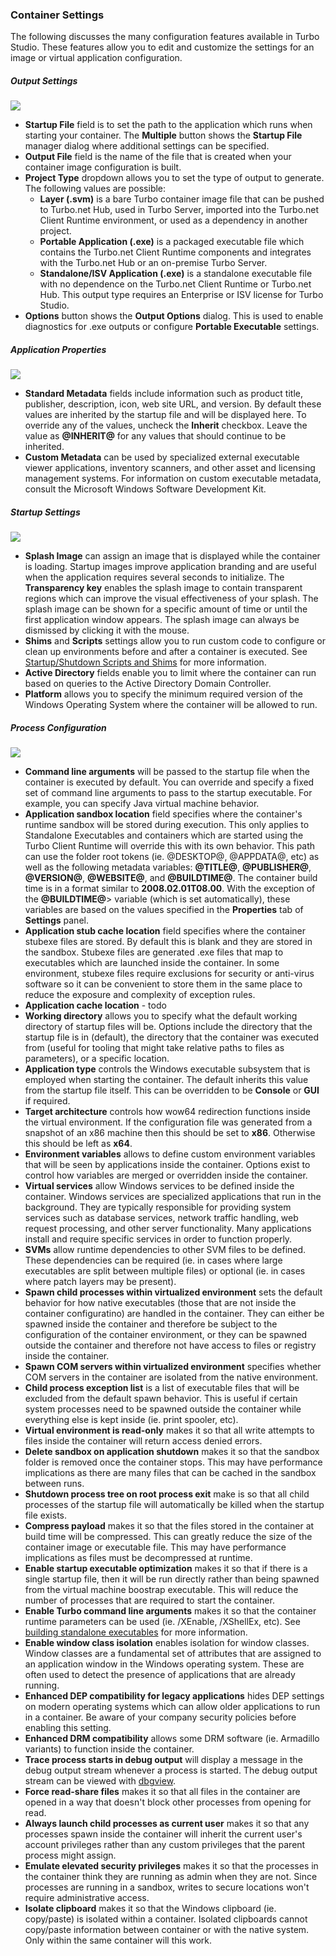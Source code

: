 ### Container Settings

The following discusses the many configuration features available in Turbo Studio. These features allow you to edit and customize the settings for an image or virtual application configuration.

##### Output Settings

![](/docs/building/working_with_turbo_studio/settings1.png)

- **Startup File** field is to set the path to the application which runs when starting your container. The **Multiple** button shows the **Startup File** manager dialog where additional settings can be specified.
- **Output File** field is the name of the file that is created when your container image configuration is built.
- **Project Type** dropdown allows you to set the type of output to generate. The following values are possible:
    - **Layer (.svm)** is a bare Turbo container image file that can be pushed to Turbo.net Hub, used in Turbo Server, imported into the Turbo.net Client Runtime environment, or used as a dependency in another project.
    - **Portable Application (.exe)** is a packaged executable file which contains the Turbo.net Client Runtime components and integrates with the Turbo.net Hub or an on-premise Turbo Server.
    - **Standalone/ISV Application (.exe)** is a standalone executable file with no dependence on the Turbo.net Client Runtime or Turbo.net Hub. This output type requires an Enterprise or ISV license for Turbo Studio.
- **Options** button shows the **Output Options** dialog. This is used to enable diagnostics for .exe outputs or configure **Portable Executable** settings.

##### Application Properties

![](/docs/building/working_with_turbo_studio/settings2.png)

- **Standard Metadata** fields include information such as product title, publisher, description, icon, web site URL, and version. By default these values are inherited by the startup file and will be displayed here. To override any of the values, uncheck the **Inherit** checkbox. Leave the value as **@INHERIT@** for any values that should continue to be inherited.
- **Custom Metadata** can be used by specialized external executable viewer applications, inventory scanners, and other asset and licensing management systems. For information on custom executable metadata, consult the Microsoft Windows Software Development Kit.

##### Startup Settings

![](/docs/building/working_with_turbo_studio/settings3.png)

- **Splash Image** can assign an image that is displayed while the container is loading. Startup images improve application branding and are useful when the application requires several seconds to initialize. The **Transparency key** enables the splash image to contain transparent regions which can improve the visual effectiveness of your splash. The splash image can be shown for a specific amount of time or until the first application window appears. The splash image can always be dismissed by clicking it with the mouse.
- **Shims** and **Scripts** settings allow you to run custom code to configure or clean up environments before and after a container is executed. See [Startup/Shutdown Scripts and Shims](/docs/building/working-with-turbo-studio#startupshutdown-scripts-and-shims) for more information.
- **Active Directory** fields enable you to limit where the container can run based on queries to the Active Directory Domain Controller.
- **Platform** allows you to specify the minimum required version of the Windows Operating System where the container will be allowed to run.

##### Process Configuration

![](/docs/building/working_with_turbo_studio/settings4.png)

- **Command line arguments** will be passed to the startup file when the container is executed by default. You can override and specify a fixed set of command line arguments to pass to the startup executable. For example, you can specify Java virtual machine behavior.
- **Application sandbox location** field specifies where the container's runtime sandbox will be stored during execution. This only applies to Standalone Executables and containers which are started using the Turbo Client Runtime will override this with its own behavior. This path can use the folder root tokens (ie. @DESKTOP@, @APPDATA@, etc) as well as the following metadata variables: **@TITLE@**, **@PUBLISHER@**, **@VERSION@**, **@WEBSITE@**, and **@BUILDTIME@**. The container build time is in a format similar to **2008.02.01T08.00**. With the exception of the **@BUILDTIME@**> variable (which is set automatically), these variables are based on the values specified in the **Properties** tab of **Settings** panel.
- **Application stub cache location** field specifies where the container stubexe files are stored. By default this is blank and they are stored in the sandbox. Stubexe files are generated .exe files that map to executables which are launched inside the container. In some environment, stubexe files require exclusions for security or anti-virus software so it can be convenient to store them in the same place to reduce the exposure and complexity of exception rules.
- **Application cache location** - todo
- **Working directory** allows you to specify what the default working directory of startup files will be. Options include the directory that the startup file is in (default), the directory that the container was executed from (useful for tooling that might take relative paths to files as parameters), or a specific location.
- **Application type** controls the Windows executable subsystem that is employed when starting the container. The default inherits this value from the startup file itself. This can be overridden to be **Console** or **GUI** if required.
- **Target architecture** controls how wow64 redirection functions inside the virtual environment. If the configuration file was generated from a snapshot of an x86 machine then this should be set to **x86**. Otherwise this should be left as **x64**.
- **Environment variables** allows to define custom environment variables that will be seen by applications inside the container. Options exist to control how variables are merged or overridden inside the container.
- **Virtual services** allow Windows services to be defined inside the container. Windows services are specialized applications that run in the background. They are typically responsible for providing system services such as database services, network traffic handling, web request processing, and other server functionality. Many applications install and require specific services in order to function properly.
- **SVMs** allow runtime dependencies to other SVM files to be defined. These dependencies can be required (ie. in cases where large executables are split between multiple files) or optional (ie. in cases where patch layers may be present).
- **Spawn child processes within virtualized environment** sets the default behavior for how native executables (those that are not inside the container configuratino) are handled in the container. They can either be spawned inside the container and therefore be subject to the configuration of the container environment, or they can be spawned outside the container and therefore not have access to files or registry inside the container.
- **Spawn COM servers within virtualized environment** specifies whether COM servers in the container are isolated from the native environment.
- **Child process exception list** is a list of executable files that will be excluded from the default spawn behavior. This is useful if certain system processes need to be spawned outside the container while everything else is kept inside (ie. print spooler, etc).
- **Virtual environment is read-only** makes it so that all write attempts to files inside the container will return access denied errors. 
- **Delete sandbox on application shutdown** makes it so that the sandbox folder is removed once the container stops. This may have performance implications as there are many files that can be cached in the sandbox between runs.
- **Shutdown process tree on root process exit** make is so that all child processes of the startup file will automatically be killed when the startup file exists.
- **Compress payload** makes it so that the files stored in the container at build time will be compressed. This can greatly reduce the size of the container image or executable file. This may have performance implications as files must be decompressed at runtime.
- **Enable startup executable optimization** makes it so that if there is a single startup file, then it will be run directly rather than being spawned from the virtual machine boostrap executable. This will reduce the number of processes that are required to start the container.
- **Enable Turbo command line arguments** makes it so that the container runtime parameters can be used (ie. /XEnable, /XShellEx, etc). See [building standalone executables](/docs/building/working-with-turbo-studio#standalone-executables) for more information.
- **Enable window class isolation** enables isolation for window classes. Window classes are a fundamental set of attributes that are assigned to an application window in the Windows operating system. These are often used to detect the presence of applications that are already running. 
- **Enhanced DEP compatibility for legacy applications** hides DEP settings on modern operating systems which can allow older applications to run in a container. Be aware of your company security policies before enabling this setting.
- **Enhanced DRM compatibility** allows some DRM software (ie. Armadillo variants) to function inside the container.
- **Trace process starts in debug output** will display a message in the debug output stream whenever a process is started. The debug output stream can be viewed with [dbgview](https://docs.microsoft.com/en-us/sysinternals/downloads/debugview).
- **Force read-share files** makes it so that all files in the container are opened in a way that doesn't block other processes from opening for read.
- **Always launch child processes as current user** makes it so that any processes spawn inside the container will inherit the current user's account privileges rather than any custom privileges that the parent process might assign.
- **Emulate elevated security privileges** makes it so that the processes in the container think they are running as admin when they are not. Since processes are running in a sandbox, writes to secure locations won't require administrative access.
- **Isolate clipboard** makes it so that the Windows clipboard (ie. copy/paste) is isolated within a container. Isolated clipboards cannot copy/paste information between container or with the native system. Only within the same container will this work.

